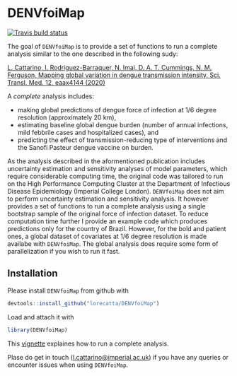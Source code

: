 
<!-- README.md is generated from README.Rmd. Please edit that file -->
DENVfoiMap
==========

<!-- badges: start -->
[![Travis build status](https://travis-ci.org/lorecatta/DENVfoiMap.svg?branch=master)](https://travis-ci.org/lorecatta/DENVfoiMap) <!-- badges: end -->

The goal of `DENVfoiMap` is to provide a set of functions to run a complete analysis similar to the one described in the following sudy:

[L. Cattarino, I. Rodriguez-Barraquer, N. Imai, D. A. T. Cummings, N. M. Ferguson, Mapping global variation in dengue transmission intensity. Sci. Transl. Med. 12, eaax4144 (2020)](https://stm.sciencemag.org/content/12/528/eaax4144)

A *complete* analysis includes:

-   making global predictions of dengue force of infection at 1/6 degree resolution (approximately 20 km),
-   estimating baseline global dengue burden (number of annual infections, mild febbrile cases and hospitalized cases), and
-   predicting the effect of transmission-reducing type of interventions and the Sanofi Pasteur dengue vaccine on burden.

As the analysis described in the aformentioned publication includes uncertainty estimation and sensitivity analyses of model parameters, which require considerable computing time, the original code was tailored to run on the High Performance Computing Cluster at the Department of Infectious Disease Epidemiology (Imperial College London). `DENVfoiMap` does not aim to perform uncertainty estimation and sensitivity analysis. It however provides a set of functions to run a complete analysis using a single bootstrap sample of the original force of infection dataset. To reduce computation time further I provide an example code which produces predictions only for the country of Brazil. However, for the bold and patient ones, a global dataset of covariates at 1/6 degree resolution is made availabe with `DENVfoiMap`. The global analysis does require some form of parallelization if you wish to run it fast.

Installation
------------

Please install `DENVfoiMap` from github with

``` r
devtools::install_github("lorecatta/DENVfoiMap")
```

Load and attach it with

``` r
library(DENVfoiMap)
```

This [vignette](https://lorecatta.github.io/DENVfoiMap/articles/how_to_run_analysis.html) explaines how to run a complete analysis.

Plase do get in touch (<l.cattarino@imperial.ac.uk>) if you have any queries or encounter issues when using `DENVfoiMap`.
